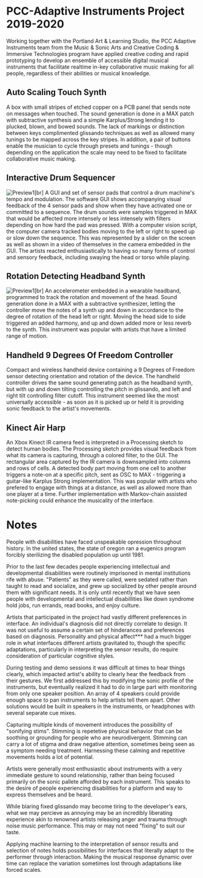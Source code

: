 
# PCC-Adaptive Instruments Project 2019-2020
Working together with the Portland Art & Learning Studio, the PCC Adaptive Instruments team from the Music & Sonic Arts and Creative Coding & Immersive Technologies program have applied creative coding and rapid prototyping to develop an ensemble of accessible digital musical instruments that facilitate realtime in-key collaborative music making for all people, regardless of their abilities or musical knowledge. 

## Auto Scaling Touch Synth
A box with small stripes of etched copper on a PCB panel that sends note on messages when touched. The sound generation is done in a MAX patch with subtractive synthesis and a simple Karplus/Strong lending it to plucked, blown, and bowed sounds. The lack of markings or distinction between keys complimented glissando techniques as well as allowed many tunings to be mapped across the key stripes. In addition, a pair of buttons enable the musician to cycle through presets and tunings - though depending on the application the scale may need to be fixed to facilitate collaborative music making.
## Interactive Drum Sequencer
![Preview1](../master/Images/InteractiveDrumSequencer.jpg?raw=true)[br]
A GUI and set of sensor pads that control a drum machine's tempo and modulation. The software GUI shows accompanying visual feedback of the 4 sensor pads and show when they have activated one or committed to a sequence. The drum sounds were samples triggered in MAX that would be affected more intensely or less intensely with filters depending on how hard the pad was pressed. With a computer vision script, the computer camera tracked bodies moving to the left or right to speed up or slow down the sequence. This was represented by a slider on the screen as well as shown in a video of themselves in the camera embedded in the GUI. The artists reacted enthusiastically to having so many forms of control and sensory feedback, including swaying the head or torso while playing.
## Rotation Detecting Headband Synth
![Preview1](../master/Images/RotationDetectingHeadbandSynth.jpg?raw=true)[br]
An accelerometer embedded in a wearable headband, programmed to track the rotation and movement of the head. Sound generation done in a MAX with a subtractive synthesizer, letting the controller move the notes of a synth up and down in accordance to the degree of rotation of the head left or right. Moving the head side to side triggered an added harmony, and up and down added more or less reverb to the synth. This instrument was popular with artists that have a limited range of motion.
## Handheld 9 Degrees Of Freedom Controller
Compact and wireless handheld device containing a 9 Degrees of Freedom sensor detecting orientation and rotation of the device. The handheld controller drives the same sound generating patch as the headband synth, but with up and down tilting controlling the pitch in glissando, and left and right tilt controlling filter cutoff. This instrument seemed like the most universally accessible - as soon as it is picked up or held it is providing sonic feedback to the artist's movements. 
## Kinect Air Harp
An Xbox Kinect IR camera feed is interpreted in a Processing sketch to detect human bodies. The Processing sketch provides visual feedback from what its camera is capturing, through a colored filter, to the GUI. The rectangular area captured by the IR camera is downsampled into columns and rows of cells. A detected body part moving from one cell to another triggers a note-on at a specific pitch, sent as OSC to MAX - triggering a guitar-like Karplus Strong implementation. This was popular with artists who prefered to engage with things at a distance, as well as allowed more than one player at a time. Further implementation with Markov-chain assisted note-picking could enhance the musicality of the interface.


# Notes
People with disabilities have faced unspeakable opression throughout history. 
In the united states, the state of oregon ran a eugenics program forcibly sterilizing the disabled population up until 1981. 

Prior to the last few decades people experiencing intellectual and developmental disabilities were routinely imprisoned in mental institutions rife with abuse. "Patients" as they were called, were sedated rather than taught to read and socialize, and grew up socialized by other people around them with significant needs. It is only until recently that we have seen people with developmental and intellectual disabillities like down syndrome hold jobs, run errands, read books, and enjoy culture.

Artists that participated in the project had vastly different preferences in interface. An individual's diagnosis did not directly correlate to design. It was not useful to assume a certain set of hinderances and preferences based on diagnosis. Personality and physical affect*** had a much bigger role in what interfaces different artists gravitated to, though the specific adaptations, particularly in interpreting the sensor results, do require consideration of particular cognitive styles.

During testing and demo sessions it was difficult at times to hear things clearly, which impacted artist's ability to clearly hear the feedback from their gestures. We first addressed this by modifying the sonic profile of the instruments, but eventually realized it had to do in large part with monitoring from only one speaker position. An array of 4 speakers could provide enough space to pan instruments to help artists tell them apart. Other solutions would be built in speakers in the instruments, or headphones with several separate cue mixes.

Capturing multiple kinds of movement introduces the possibility of "sonifying stims". Stimming is repetetive physical behavior that can be soothing or grounding for people who are neurodivergent. Stimming can carry a lot of stigma and draw negative attention, sometimes being seen as a symptom needing treatment. Harnessing these calming and repetitive movements holds a lot of potential.

Artists were generally most enthusiastic about instruments with a very immediate gesture to sound relationship, rather than being focused primarily on the sonic pallete afforded by each instrument. This speaks to the desire of people experiencing disabilities for a platform and way to express themselves and be heard.

While blaring fixed glissando may become tiring to the developer's ears, what we may percieve as annoying may be an incredibly liberating experience akin to renowned artists releasing anger and trauma through noise music performance. This may or may not need "fixing" to suit our taste.

Applying machine learning to the interpretation of sensor results and selection of notes holds possibilities for interfaces that literally adapt to the performer through interaction. Making the musical response dynamic over time can replace the variation sometimes lost through adaptations like forced scales.
